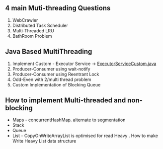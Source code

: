 
## 4 main Muti-threading Questions
1. WebCrawler
2. Distributed Task Scheduler
3. Multi-Threaded LRU
4. BathRoom Problem

## Java Based MultiThreading

1. Implement Custom - Executor Service -> [ExecutorServiceCustom.java](..%2F..%2F..%2Fdsa%2Fsrc%2Fmain%2Fjava%2Fcom%2Fjava%2FExecutorServiceCustom.java)
2. Producer-Consumer using wait-notify
3. Producer-Consumer using Reentrant Lock
4. Odd-Even  with 2/multi thread problem
5. Custom Implementation of Blocking Queue



## How to implement Multi-threaded and non-blocking
* Maps - concurrentHashMap. alternate to segmentation
* Stack
* Queue
* List - CopyOnWriteArrayList is optimised for read Heavy . 
How to make Write Heavy List data structure